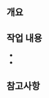## 개요
> <!-- 작업 목적 및 개요 작성 -->

## 작업 내용
- <!-- 작업 내용 작성 -->
- <!-- 작업 내용 작성 -->

## 참고사항

<!-- 참고사항 작성 -->
